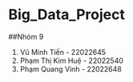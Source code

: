# Big_Data_Project
##Nhóm 9
1. Vũ Minh Tiến - 22022645
2. Phạm Thị Kim Huệ - 22022540
3. Phạm Quang Vinh - 22022648
